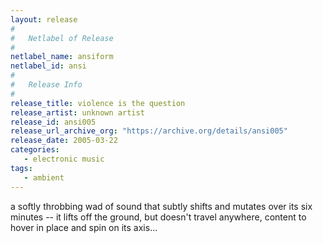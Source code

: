 ```yaml
---
layout: release
#
#   Netlabel of Release
#
netlabel_name: ansiform
netlabel_id: ansi
#
#   Release Info
#
release_title: violence is the question
release_artist: unknown artist
release_id: ansi005
release_url_archive_org: "https://archive.org/details/ansi005"
release_date: 2005-03-22
categories:
   - electronic music
tags:
   - ambient
---
```

a softly throbbing wad of sound that subtly shifts and mutates over its six minutes -- it lifts off the ground, but doesn't travel anywhere, content to hover in place and spin on its axis...








